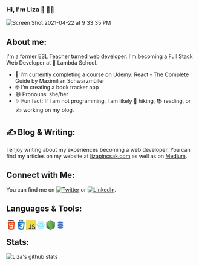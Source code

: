 ### Hi, I'm Liza 👋 👩‍💻

![Screen Shot 2021-04-22 at 9 33 35 PM](https://user-images.githubusercontent.com/68169418/115809836-72c5bd80-a3b2-11eb-8785-26077d9629d3.png) 
## About me:
I'm a former ESL Teacher turned web developer. I'm becoming a Full Stack Web Developer at 🦙 Lambda School. 
- 🎒 I’m currently completing a course on Udemy: React - The Complete Guide by Maximilian Schwarzmüller
- 🤓 I’m creating a book tracker app
- 😄 Pronouns: she/her
- ✨ Fun fact: If I am not programming, I am likely 🥾 hiking, 📚 reading, or ✍️ working on my blog.

## ✍️ Blog & Writing: 
I enjoy writing about my experiences becoming a web developer. You can find my articles on my website at [lizapincsak.com](https://lizapincsak.com) as well as on [Medium](https://lizapincsak.medium.com).

## Connect with Me:
You can find me on [![Twitter][1.2]][1] or  [![LinkedIn][2.2]][2].

<!-- Icons -->

[1.2]: http://i.imgur.com/wWzX9uB.png (twitter icon without padding)
[2.2]: https://i.stack.imgur.com/gVE0j.png

<!-- Links to social media accounts -->

[1]: https://twitter.com/LizaPincsak
[2]: https://www.linkedin.com/in/liza-pincsak/

## Languages & Tools:
<img align="left" alt="HTML5" width="26px" src="https://raw.githubusercontent.com/github/explore/80688e429a7d4ef2fca1e82350fe8e3517d3494d/topics/html/html.png" />
<img align="left" alt="CSS3" width="26px" src="https://raw.githubusercontent.com/github/explore/80688e429a7d4ef2fca1e82350fe8e3517d3494d/topics/css/css.png" />
<img align="left" alt="JavaScript" width="26px" src="https://raw.githubusercontent.com/github/explore/80688e429a7d4ef2fca1e82350fe8e3517d3494d/topics/javascript/javascript.png" />
<img align="left" alt="React" width="26px" src="https://raw.githubusercontent.com/github/explore/80688e429a7d4ef2fca1e82350fe8e3517d3494d/topics/react/react.png" />
<img align="left" alt="Node.js" width="26px" src="https://raw.githubusercontent.com/github/explore/80688e429a7d4ef2fca1e82350fe8e3517d3494d/topics/nodejs/nodejs.png" />
<img align="left" alt="SQL" width="26px" src="https://raw.githubusercontent.com/github/explore/80688e429a7d4ef2fca1e82350fe8e3517d3494d/topics/sql/sql.png" />
<br/>

## Stats:
![Liza's github stats](https://github-readme-stats.vercel.app/api?username=lizapincsak&show_icons=true&theme=radical)
